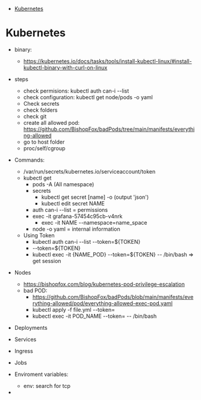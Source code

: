- [Kubernetes](#kubernetes)
# Kubernetes

- binary:
  - https://kubernetes.io/docs/tasks/tools/install-kubectl-linux/#install-kubectl-binary-with-curl-on-linux

- steps
  - check permisions: kubectl auth can-i --list
  - check configuration: kubectl get node/pods -o yaml
  - Check secrets
  - check folders
  - check git
  - create all allowed pod: https://github.com/BishopFox/badPods/tree/main/manifests/everything-allowed
  - go to host folder
  - proc/self/cgroup

- Commands:
  - /var/run/secrets/kubernetes.io/serviceaccount/token
  - kubectl get 
    - pods -A (All namespace)
    - secrets
      - kubectl get secret [name] -o (output 'json')
      - kubectl edit secret NAME
    - auth can-i --list = permissions
    - exec -it grafana-57454c95cb-v4nrk
      - exec -it NAME --namespace=name_space
    - node -o yaml = internal information
  - Using Token
    - kubectl auth can-i --list --token=${TOKEN}
    - --token=${TOKEN}
    - kubectl exec -it {NAME_POD} --token=${TOKEN} -- /bin/bash => get session

  
- Nodes
  - https://bishopfox.com/blog/kubernetes-pod-privilege-escalation
  - bad POD:
    - https://github.com/BishopFox/badPods/blob/main/manifests/everything-allowed/pod/everything-allowed-exec-pod.yaml
    - kubectl apply -f file.yml --token=
    - kubectl exec -it POD_NAME --token=  -- /bin/bash
- Deployments
- Services
- Ingress
- Jobs
- Enviroment variables:
  - env: search for tcp
- 


